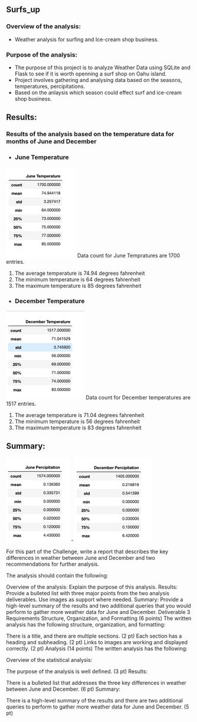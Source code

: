 ## Surfs_up
  ### Overview of the analysis:
  - Weather analysis for surfing and Ice-cream shop business.

  ### Purpose of the analysis:
  - The purpose of this project is to analyze Weather Data using SQLite and Flask to see if it is worth openning a surf shop on Oahu island.
  - Project involves gathering and analysing data based on the seasons, temperatures, percipitations.
  - Based on the anlaysis which season could effect surf and ice-cream shop business.

## Results:
### Results of the analysis based on the temperature data for months of June and December 
- ### June Temperature
![June Temperatures](./Resources/june_temps.png)
Data count for June Tempratures are 1700 entries.
  1. The average temperature is 74.94 degrees fahrenheit
  2. The minimum temperature is 64 degrees fahrenheit
  3. The maximum temperature is 85 degrees fahrenheit



- ### December Temperature
![December Tempratures](./Resources/dec_temps.png)
Data count for December temperatures are 1517 entries.
  1. The average temperature is 71.04 degrees fahrenheit
  2. The minimum temperature is 56 degrees fahrenheit
  3. The maximum temperature is 83 degrees fahrenheit


## Summary:
![June Precipitation](./Resources/june_prcp.png)   - ![December Precipitation](./Resources/dec_prcp.png)














For this part of the Challenge, write a report that describes the key differences in weather between June and December and two recommendations for further analysis.

The analysis should contain the following:

Overview of the analysis: Explain the purpose of this analysis.
Results: Provide a bulleted list with three major points from the two analysis deliverables. Use images as support where needed.
Summary: Provide a high-level summary of the results and two additional queries that you would perform to gather more weather data for June and December.
Deliverable 3 Requirements
Structure, Organization, and Formatting (6 points)
The written analysis has the following structure, organization, and formatting:

There is a title, and there are multiple sections. (2 pt)
Each section has a heading and subheading. (2 pt)
Links to images are working and displayed correctly. (2 pt)
Analysis (14 points)
The written analysis has the following:

Overview of the statistical analysis:

The purpose of the analysis is well defined. (3 pt)
Results:

There is a bulleted list that addresses the three key differences in weather between June and December. (6 pt)
Summary:

There is a high-level summary of the results and there are two additional queries to perform to gather more weather data for June and December. (5 pt)

